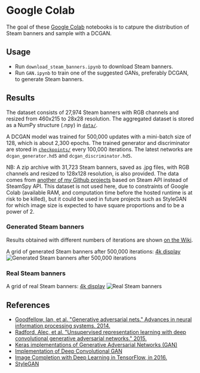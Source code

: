 # Google Colab

The goal of these [Google Colab](https://colab.research.google.com/) notebooks is to catpure the distribution of Steam banners and sample with a DCGAN.

## Usage

-   Run `download_steam_banners.ipynb` to download Steam banners.
-   Run `GAN.ipynb` to train one of the suggested GANs, preferably DCGAN, to generate Steam banners.

## Results

The dataset consists of 27,974 Steam banners with RGB channels and resized from 460x215 to 28x28 resolution.
The aggregated dataset is stored as a NumPy structure (.npy) in [`data/`](data/).
 
A DCGAN model was trained for 500,000 updates with a mini-batch size of 128, which is about 2,300 epochs.
The trained generator and discriminator are stored in [`checkpoints/`](checkpoints/) every 100,000 iterations.
The latest networks are `dcgan_generator.hd5` and `dcgan_discriminator.hd5`.

NB: A zip archive with 31,723 Steam banners, saved as .jpg files, with RGB channels and resized to 128x128 resolution,
is also provided. The data comes from [another of my Github projects](https://github.com/woctezuma/download-steam-banners) based on Steam API instead of SteamSpy API.
This dataset is not used here, due to constraints of Google Colab (available RAM, and computation time before the hosted 
runtime is at risk to be killed), but it could be used in future projects such as StyleGAN for which image size is 
expected to have square proportions and to be a power of 2.

### Generated Steam banners

Results obtained with different numbers of iterations are shown [on the Wiki](https://github.com/woctezuma/google-colab/wiki).

A grid of generated Steam banners after 500,000 iterations: [4k display](https://github.com/woctezuma/google-colab/wiki/4k/500000_no_clip.png)
![Generated Steam banners after 500,000 iterations](https://github.com/woctezuma/google-colab/wiki/4k/500000.png)

### Real Steam banners

A grid of real Steam banners: [4k display](https://github.com/woctezuma/google-colab/wiki/4k/real_steam_banners_no_clip.png)
![Real Steam banners](https://github.com/woctezuma/google-colab/wiki/4k/real_steam_banners.png)

## References

-   [Goodfellow, Ian, et al. "Generative adversarial nets." Advances in neural information processing systems. 2014.](https://arxiv.org/abs/1406.2661)
-   [Radford, Alec, et al. "Unsupervised representation learning with deep convolutional generative adversarial networks." 2015.](https://arxiv.org/abs/1511.06434)
-   [Keras implementations of Generative Adversarial Networks (GAN)](https://github.com/eriklindernoren/Keras-GAN)
-   [Implementation of Deep Convolutional GAN](https://github.com/Newmu/dcgan_code)
-   [Image Completion with Deep Learning in TensorFlow, in 2016.](http://bamos.github.io/2016/08/09/deep-completion/)
-   [StyleGAN](https://github.com/NVlabs/stylegan)


